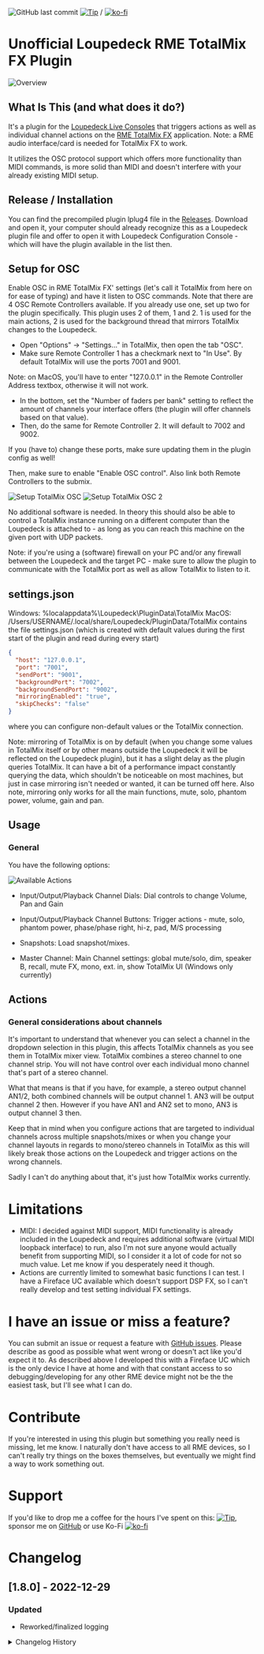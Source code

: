  ![GitHub last commit](https://img.shields.io/github/last-commit/shells-dw/loupedeck-totalmix)
 [![Tip](https://img.shields.io/badge/Donate-PayPal-green.svg)]( https://www.paypal.com/donate?hosted_button_id=8KXD334CCEEC2) / [![ko-fi](https://ko-fi.com/img/githubbutton_sm.svg)](https://ko-fi.com/Y8Y4CE9LH)


# Unofficial Loupedeck RME TotalMix FX Plugin

![Overview](/TotalMixPlugin/docs/images/overview.png)

## What Is This (and what does it do?)

It's a plugin for the [Loupedeck Live Consoles][Loupedeck] that triggers actions as well as individual channel actions on the [RME TotalMix FX][] application. Note: a RME audio interface/card is needed for TotalMix FX to work.

It utilizes the OSC protocol support which offers more functionality than MIDI commands, is more solid than MIDI and doesn't interfere with your already existing MIDI setup.

## Release / Installation

You can find the precompiled plugin lplug4 file in the [Releases][Releases]. Download and open it, your computer should already recognize this as a Loupedeck plugin file and offer to open it with Loupedeck Configuration Console - which will have the plugin available in the list then.

## Setup for OSC

Enable OSC in RME TotalMix FX' settings (let's call it TotalMix from here on for ease of typing) and have it listen to OSC commands.
Note that there are 4 OSC Remote Controllers available. If you already use one, set up two for the plugin specifically.
This plugin uses 2 of them, 1 and 2. 1 is used for the main actions, 2 is used for the background thread that mirrors TotalMix changes to the Loupedeck.

- Open "Options" -> "Settings..." in TotalMix, then open the tab "OSC".
- Make sure Remote Controller 1 has a checkmark next to "In Use". By default TotalMix will use the ports 7001 and 9001.

Note: on MacOS, you'll have to enter "127.0.0.1" in the Remote Controller Address textbox, otherwise it will not work.

- In the bottom, set the "Number of faders per bank" setting to reflect the amount of channels your interface offers (the plugin will offer channels based on that value).
- Then, do the same for Remote Controller 2. It will default to 7002 and 9002.

If you (have to) change these ports, make sure updating them in the plugin config as well!

Then, make sure to enable "Enable OSC control". Also link both Remote Controllers to the submix. 

![Setup TotalMix OSC](/TotalMixPlugin/docs/images/OSC_setup1.png) ![Setup TotalMix OSC 2](/TotalMixPlugin/docs/images/OSC_setup2.png)

No additional software is needed. In theory this should also be able to control a TotalMix instance running on a different computer than the Loupedeck is attached to - as long as you can reach this machine on the given port with UDP packets. 

Note: if you're using a (software) firewall on your PC and/or any firewall between the Loupedeck and the target PC - make sure to allow the plugin to communicate with the TotalMix port as well as allow TotalMix to listen to it. 

## settings.json
Windows: %localappdata%\Loupedeck\PluginData\TotalMix
MacOS: /Users/USERNAME/.local/share/Loupedeck/PluginData/TotalMix
contains the file settings.json (which is created with default values during the first start of the plugin and read during every start)

```json
{
  "host": "127.0.0.1",
  "port": "7001",
  "sendPort": "9001",
  "backgroundPort": "7002",
  "backgroundSendPort": "9002",
  "mirroringEnabled": "true",
  "skipChecks": "false"
}
```
where you can configure non-default values or the TotalMix connection.

Note: mirroring of TotalMix is on by default (when you change some values in TotalMix itself or by other means outside the Loupedeck it will be reflected on the Loupedeck plugin), but it has a slight delay as the plugin queries TotalMix. It can have a bit of a performance impact constantly querying the data, which shouldn't be noticeable on most machines, but just in case mirroring isn't needed or wanted, it can be turned off here.
Also note, mirroring only works for all the main functions, mute, solo, phantom power, volume, gain and pan.

## Usage
### General

You have the following options:

![Available Actions](/TotalMixPlugin/docs/images/LC_actions.png)

- Input/Output/Playback Channel Dials: Dial controls to change Volume, Pan and Gain

- Input/Output/Playback Channel Buttons: Trigger actions - mute, solo, phantom power, phase/phase right, hi-z, pad, M/S processing

- Snapshots: Load snapshot/mixes.

- Master Channel: Main Channel settings: global mute/solo, dim, speaker B, recall, mute FX, mono, ext. in, show TotalMix UI (Windows only currently)

## Actions

### General considerations about channels

It's important to understand that whenever you can select a channel in the dropdown selection in this plugin, this affects TotalMix channels as you see them in TotalMix mixer view. TotalMix combines a stereo channel to one channel strip. You will not have control over each individual mono channel that's part of a stereo channel.

What that means is that if you have, for example, a stereo output channel AN1/2, both combined channels will be output channel 1. AN3 will be output channel 2 then. However if you have AN1 and AN2 set to mono, AN3 is output channel 3 then.

Keep that in mind when you configure actions that are targeted to individual channels across multiple snapshots/mixes or when you change your channel layouts in regards to mono/stereo channels in TotalMix as this will likely break those actions on the Loupedeck and trigger actions on the wrong channels.

Sadly I can't do anything about that, it's just how TotalMix works currently.

# Limitations

- MIDI: I decided against MIDI support, MIDI functionality is already included in the Loupedeck and requires additional software (virtual MIDI loopback interface) to run, also I'm not sure anyone would actually benefit from supporting MIDI, so I consider it a lot of code for not so much value. Let me know if you desperately need it though.
- Actions are currently limited to somewhat basic functions I can test. I have a Fireface UC available which doesn't support DSP FX, so I can't really develop and test setting individual FX settings.

# I have an issue or miss a feature?

You can submit an issue or request a feature with [GitHub issues]. Please describe as good as possible what went wrong or doesn't act like you'd expect it to. 
As described above I developed this with a Fireface UC which is the only device I have at home and with that constant access to so debugging/developing for any other RME device might not be the the easiest task, but I'll see what I can do.

# Contribute

If you're interested in using this plugin but something you really need is missing, let me know. I naturally don't have access to all RME devices, so I can't really try things on the boxes themselves, but eventually we might find a way to work something out.

# Support

If you'd like to drop me a coffee for the hours I've spent on this:
[![Tip](https://img.shields.io/badge/Donate-PayPal-green.svg)]( https://www.paypal.com/donate?hosted_button_id=8KXD334CCEEC2), sponsor me on [GitHub](https://github.com/sponsors/shells-dw) 
or use Ko-Fi [![ko-fi](https://ko-fi.com/img/githubbutton_sm.svg)](https://ko-fi.com/Y8Y4CE9LH)


# Changelog
## [1.8.0] - 2022-12-29
### Updated
- Reworked/finalized logging

<details><summary>Changelog History</summary><p>

## [1.7.1] - 2022-12-27
### Fixed
- Beautified/clearified error message displayed when no connection to TotalMix is possible
### Updated
- Clarifications in README.MD
## [1.7.0] - 2022-12-22
### Addded
- Logging, new config switch to enable/disable logging (note: Logging is for debugging only. It will significantly slow down Loupedeck overall as traces are gathered and written all over the place. DO NOT ENABLE logging unless you are asked to provide logs and disable it afterwards.)
### Fixed
- Custom config file values were overwritten with every plugin start (oops.)
- Channels >9 were not mirrored (but still functioned as actions)
### Fix attempt
- Rare crash caused by waiting for a callback on async reading a socket that was already disposed. I call it fix attempt as I did not yet find the reason why this happens in the first place, it has been a b[...] to track down as it could happen after several hours of plugin runtime or not at all for days on my machine, so for now the exception is caught and the plugin shouldn't crash from it anymore. Depending the actual root cause this may or may not lead to the mirroring getting stuck. Please report issues if it does. As said, I had a hard time to actually get that crash on my machine with my interface.
## [1.6.1] - 2022-12-18
### Fixed
- Master Volume value not updating correctly. Note: removing and replacing the Master Volume dial on the Loupedeck is required to apply the change.
## [1.6.0] - 2022-12-18
### Added
- Option to enable/disable Reverb and Echo
### Improved / fixed
- If TotalMix isn't sending heartbeats, don't try to listen for it. 
### Note
- Global Mute and Global Solo have been moved to new "Global Functions" folder. Existing buttons need to be replaced.
### Misc
- New plugin icon ;)
## [1.5.0] - 2022-12-14
### Added
- Custom Snapshot/Mix names are now read from local TotalMix config file (as they are not available via OSC) and shown during selection as well as on the action
### Improved
- Removed option to show/hide TotalMix UI on MacOS to avoid confusion for MacOS users (currently Win only function, MacOS TODO)
- Call sender improved (avoid unnecessary function call)
- Extended idle period between listenthread runs (should be a bit easier on the system without making things lots slower)
## [1.4.0] - 2022-12-05
### Improved
- switch to track optimised (less calls)
## [1.3.0] - 2022-12-03
### Added
- auto channel count recognition
## [1.2.0] - 2022-12-02
### Added
- multiple action images
## [1.1.0] - 2022-11-29
### Improved
- settings file checking made more robust (in case settings go missing)
- setting.json is now sourced from embedded ressources instead of created
### Added
- option to skip TotalMix availability check

## [1.0.0] - 2022-11-18
### Added
Initial release

</p></details>

<!-- Reference Links -->

[Loupedeck]: https://loupedeck.com "Loupedeck.com"
[Releases]: https://github.com/shells-dw/loupedeck-totalmix/releases "Releases"
[RME TotalMix FX]: https://www.rme-audio.de/totalmix-fx.html "RME's TotalmMix FX product page"
[GitHub issues]: https://github.com/shells-dw/loupedeck-totalmix/issues "GitHub issues link"

